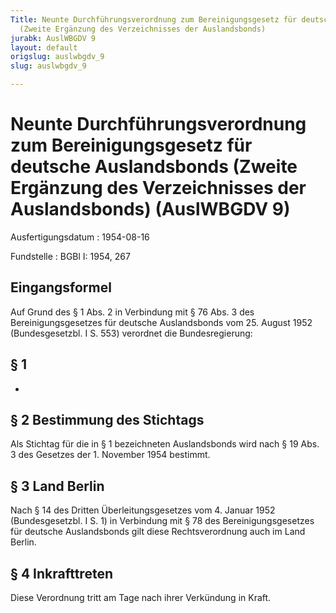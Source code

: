 ```yaml
---
Title: Neunte Durchführungsverordnung zum Bereinigungsgesetz für deutsche Auslandsbonds
  (Zweite Ergänzung des Verzeichnisses der Auslandsbonds)
jurabk: AuslWBGDV 9
layout: default
origslug: auslwbgdv_9
slug: auslwbgdv_9

---
```


# Neunte Durchführungsverordnung zum Bereinigungsgesetz für deutsche Auslandsbonds (Zweite Ergänzung des Verzeichnisses der Auslandsbonds) (AuslWBGDV 9)

Ausfertigungsdatum
:   1954-08-16

Fundstelle
:   BGBl I: 1954, 267



## Eingangsformel

Auf Grund des § 1 Abs. 2 in Verbindung mit § 76 Abs. 3 des Bereinigungsgesetzes für deutsche Auslandsbonds vom 25. August 1952 (Bundesgesetzbl. I S. 553) verordnet die Bundesregierung:


## § 1

-


## § 2 Bestimmung des Stichtags

Als Stichtag für die in
§ 1              bezeichneten Auslandsbonds wird nach § 19 Abs. 3 des Gesetzes der 1. November 1954 bestimmt.


## § 3 Land Berlin

Nach § 14 des Dritten Überleitungsgesetzes vom 4. Januar 1952 (Bundesgesetzbl. I S. 1) in Verbindung mit § 78 des Bereinigungsgesetzes für deutsche Auslandsbonds gilt diese Rechtsverordnung auch im Land Berlin.


## § 4 Inkrafttreten

Diese Verordnung tritt am Tage nach ihrer Verkündung in Kraft.

